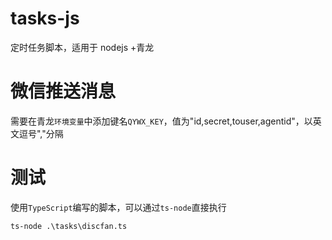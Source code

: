# tasks-js

定时任务脚本，适用于 nodejs +青龙

# 微信推送消息

需要在青龙`环境变量`中添加键名`QYWX_KEY`，值为"id,secret,touser,agentid"，以英文逗号","分隔

# 测试

使用`TypeScript`编写的脚本，可以通过`ts-node`直接执行

```shell
ts-node .\tasks\discfan.ts
```

